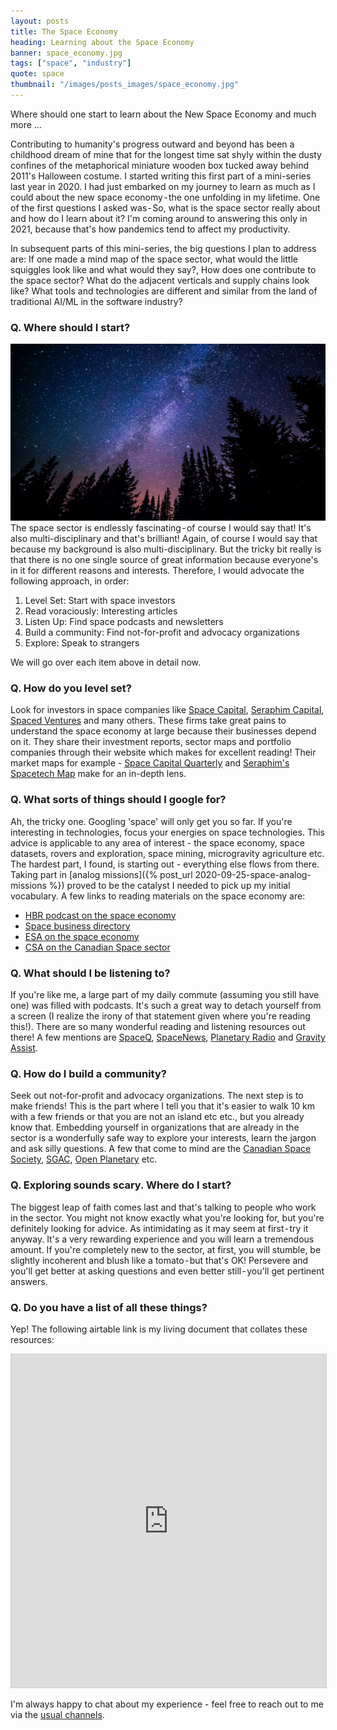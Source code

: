 ```yaml
---
layout: posts
title: The Space Economy
heading: Learning about the Space Economy
banner: space_economy.jpg
tags: ["space", "industry"]
quote: space
thumbnail: "/images/posts_images/space_economy.jpg"
---
```

Where should one start to learn about the New Space Economy and much more ...
<!--more-->

Contributing to humanity's progress outward and beyond has been a childhood dream of mine that for the longest time sat shyly within the dusty confines of the metaphorical miniature wooden box tucked away behind 2011's Halloween costume. I started writing this first part of a mini-series last year in 2020. I had just embarked on my journey to learn as much as I could about the new space economy - the one unfolding in my lifetime. One of the first questions I asked was - So, what is the space sector really about and how do I learn about it? I'm coming around to answering this only in 2021, because that's how pandemics tend to affect my productivity.

In subsequent parts of this mini-series, the big questions I plan to address are: If one made a mind map of the space sector, what would the little squiggles look like and what would they say?, How does one contribute to the space sector? What do the adjacent verticals and supply chains look like? What tools and technologies are different and similar from the land of traditional AI/ML in the software industry?

### Q. Where should I start?
<p><span class="image right"><img src="/images/posts_images/space_economy.jpg" alt="" /></span>The space sector is endlessly fascinating - of course I would say that! It's also multi-disciplinary and that's brilliant! Again, of course I would say that because my background is also multi-disciplinary. But the tricky bit really is that there is no one single source of great information because everyone's in it for different reasons and interests. Therefore, I would advocate the following approach, in order:

<ol>
<li>Level Set: Start with space investors</li>
<li>Read voraciously: Interesting articles</li> 
<li>Listen Up: Find space podcasts and newsletters</li>
<li>Build a community: Find not-for-profit and advocacy organizations</li>
<li>Explore: Speak to strangers</li>
</ol>
</p>
We will go over each item above in detail now.


### Q. How do you level set?
<p>
Look for investors in space companies like <a href="https://www.spacecapital.com">Space Capital</a>, <a href="https://seraphim.vc/">Seraphim Capital</a>, <a href="https://www.spacedventures.com/">Spaced Ventures</a> and many others. These firms take great pains to understand the space economy at large because their businesses depend on it. They share their investment reports, sector maps and portfolio companies through their website which makes for excellent reading! Their market maps for example - <a href="https://www.spacecapital.com/quarterly">Space Capital Quarterly</a> and <a href="https://twitter.com/SeraphimCapital/status/1369723027454373888/photo/1">Seraphim's Spacetech Map</a> make for an in-depth lens.</p>

### Q. What sorts of things should I google for?
Ah, the tricky one. Googling 'space' will only get you so far. If you're interesting in technologies, focus your energies on space technologies. This advice is applicable to any area of interest - the space economy, space datasets, rovers and exploration, space mining, microgravity agriculture etc. The hardest part, I found, is starting out - everything else flows from there. Taking part in [analog missions]({% post_url 2020-09-25-space-analog-missions %}) proved to be the catalyst I needed to pick up my initial vocabulary. A few links to reading materials on the space economy are: 
<p>
<ul>
<li><a href="https://hbr.org/podcast/2019/05/understanding-the-space-economy">HBR podcast on the space economy</a></li>
<li><a href="https://www.spacebizguide.com/company">Space business directory</a></li>
<li><a href="https://space-economy.esa.int/article/33/what-is-the-space-economy">ESA on the space economy</a></li>
<li><a href="https://www.asc-csa.gc.ca/eng/publications/2019-state-canadian-space-sector.asp">CSA on the Canadian Space sector</a></li>
</ul>
</p>


### Q. What should I be listening to?
<p>If you're like me, a large part of my daily commute (assuming you still have one) was filled with podcasts. It's such a great way to detach yourself from a screen (I realize the irony of that statement given where you're reading this!). There are so many wonderful reading and listening resources out there! A few mentions are <a href="https://spaceq.ca/">SpaceQ</a>, <a href="https://spacenews.com/">SpaceNews</a>,  <a href="https://www.planetary.org/planetary-radio">Planetary Radio</a> and <a href="https://www.nasa.gov/gravity-assist">Gravity Assist</a>.</p>

### Q. How do I build a community?
<p>Seek out not-for-profit and advocacy organizations. The next step is to make friends! This is the part where I tell you that it's easier to walk 10 km with a few friends or that you are not an island etc etc., but you already know that. Embedding yourself in organizations that are already in the sector is a wonderfully safe way to explore your interests, learn the jargon and ask silly questions. A few that come to mind are the <a href="https://css.ca/">Canadian Space Society</a>, <a href="https://spacegeneration.org/">SGAC</a>, <a href="https://www.openplanetary.org/">Open Planetary</a> etc.</p>

### Q. Exploring sounds scary. Where do I start?
The biggest leap of faith comes last and that's talking to people who work in the sector. You might not know exactly what you're looking for, but you're definitely looking for advice. As intimidating as it may seem at first - try it anyway. It's a very rewarding experience and you will learn a tremendous amount. If you're completely new to the sector, at first, you will stumble, be slightly incoherent and blush like a tomato - but that's OK! Persevere and you'll get better at asking questions and even better still - you'll get pertinent answers.

### Q. Do you have a list of all these things?
Yep! The following airtable link is my living document that collates these resources:
<div class="airtable-container">
    <iframe class="airtable-embed" src="https://airtable.com/embed/shrBkkoCYNFMvBgGu?backgroundColor=teal&viewControls=on" frameborder="0" onmousewheel="" width="100%" height="533" style="background: transparent; border: 1px solid #ccc;"></iframe>
</div>

I'm always happy to chat about my experience - feel free to reach out to me via the [usual channels](/contact).